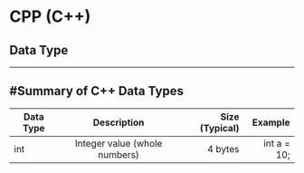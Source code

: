 # CPP (C++)

## Data Type

---
#Summary of C++ Data Types
---
| Data Type      | Description    |  Size (Typical)      | Example             | 
| ------------- |:-------------:| ----------------------:| ----------------------:|
| int           | Integer value (whole numbers) | 4 bytes | int a = 10; | 
